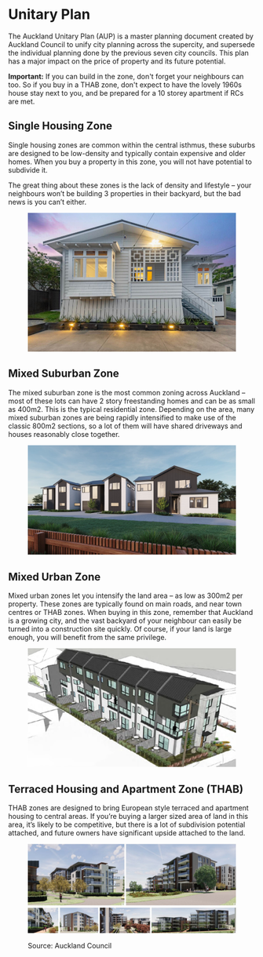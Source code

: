 # Unitary Plan

The Auckland Unitary Plan (AUP) is a master planning document created by Auckland Council to unify city planning across the supercity, and supersede the individual planning done by the previous seven city councils. This plan has a major impact on the price of property and its future potential.

**Important:** If you can build in the zone, don't forget your neighbours can too. So if you buy in a THAB zone, don't expect to have the lovely 1960s house stay next to you, and be prepared for a 10 storey apartment if RCs are met.

## Single Housing Zone

Single housing zones are common within the central isthmus, these suburbs are designed to be low-density and typically contain expensive and older homes. When you buy a property in this zone, you will not have potential to subdivide it.

The great thing about these zones is the lack of density and lifestyle – your neighbours won’t be building 3 properties in their backyard, but the bad news is you can’t either.

<figure><img src="../.gitbook/assets/image (1) (1) (1).png" alt=""><figcaption></figcaption></figure>

## Mixed Suburban Zone

The mixed suburban zone is the most common zoning across Auckland – most of these lots can have 2 story freestanding homes and can be as small as 400m2. This is the typical residential zone. Depending on the area, many mixed suburban zones are being rapidly intensified to make use of the classic 800m2 sections, so a lot of them will have shared driveways and houses reasonably close together.

<figure><img src="../.gitbook/assets/image (2) (1).png" alt=""><figcaption></figcaption></figure>

## Mixed Urban Zone

Mixed urban zones let you intensify the land area – as low as 300m2 per property. These zones are typically found on main roads, and near town centres or THAB zones. When buying in this zone, remember that Auckland is a growing city, and the vast backyard of your neighbour can easily be turned into a construction site quickly. Of course, if your land is large enough, you will benefit from the same privilege.

<figure><img src="../.gitbook/assets/image (27).png" alt=""><figcaption></figcaption></figure>

## Terraced Housing and Apartment Zone (THAB)

THAB zones are designed to bring European style terraced and apartment housing to central areas. If you’re buying a larger sized area of land in this area, it’s likely to be competitive, but there is a lot of subdivision potential attached, and future owners have significant upside attached to the land.

<figure><img src="../.gitbook/assets/image (24).png" alt=""><figcaption><p>Source: Auckland Council</p></figcaption></figure>



